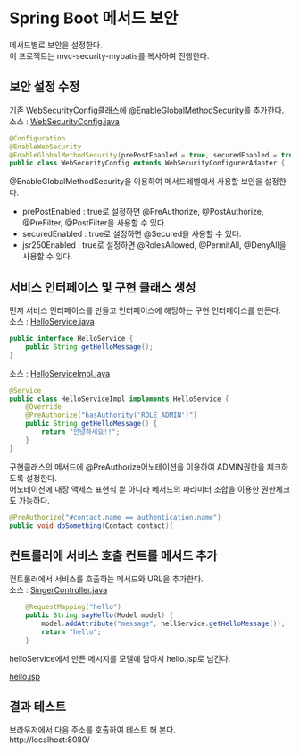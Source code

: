 # Spring Boot 메서드 보안
메서드별로 보안을 설정한다.    
이 프로젝트는 mvc-security-mybatis를 복사하여 진행한다.  

## 보안 설정 수정
기존 WebSecurityConfig클래스에 @EnableGlobalMethodSecurity를 추가한다.   
소스 : [WebSecurityConfig.java](src/main/java/com/linor/singer/config/WebSecurityConfig.java)
```java
@Configuration
@EnableWebSecurity
@EnableGlobalMethodSecurity(prePostEnabled = true, securedEnabled = true, jsr250Enabled = true)
public class WebSecurityConfig extends WebSecurityConfigurerAdapter {
```
@EnableGlobalMethodSecurity을 이용하여 메서드레벨에서 사용할 보안을 설정한다.  
- prePostEnabled : true로 설정하면 @PreAuthorize, @PostAuthorize, @PreFilter, @PostFilter을 사용할 수 있다.
- securedEnabled : true로 설정하면 @Secured을 사용할 수 있다.
- jsr250Enabled : true로 설정하면 @RolesAllowed, @PermitAll, @DenyAll을 사용할 수 있다.

## 서비스 인터페이스 및 구현 클래스 생성
먼저 서비스 인터페이스를 만들고 인터페이스에 해당하는 구현 인터페이스를 만든다.  
소스 : [HelloService.java](src/main/java/com/linor/singer/service/HelloService.java)  
```java
public interface HelloService {
	public String getHelloMessage();
}
```

소스 : [HelloServiceImpl.java](src/main/java/com/linor/singer/serviceImpl/HelloServiceImpl.java)
```java
@Service
public class HelloServiceImpl implements HelloService {
	@Override
	@PreAuthorize("hasAuthority('ROLE_ADMIN')")
	public String getHelloMessage() {
		return "안녕하세요!!";
	}
}
```
구현클래스의 메서드에 @PreAuthorize어노테이션을 이용하여 ADMIN권한을 체크하도록 설정한다.  
어노테이션에 내장 액세스 표현식 뿐 아니라 메서드의 파라미터 조합을 이용한 권한체크도 가능하다.  
```java
@PreAuthorize("#contact.name == authentication.name")
public void doSomething(Contact contact){
```

## 컨트롤러에 서비스 호출 컨트롤 메서드 추가
컨트롤러에서 서비스를 호출하는 메서드와 URL을 추가한다.  
소스 : [SingerController.java](src/main/java/com/linor/singer/controller/SingerController.java)  
```java
	@RequestMapping("hello")
	public String sayHello(Model model) {
		model.addAttribute("message", hellService.getHelloMessage());
		return "hello";
	}
```
helloService에서 만든 메시지를 모델에 담아서 hello.jsp로 넘긴다.  

[hello.jsp](src/main/webapp/WEB-INF/jsp/hello.jsp)

## 결과 테스트
브라우저에서 다음 주소를 호출하여 테스트 해 본다.  
http://localhost:8080/  
